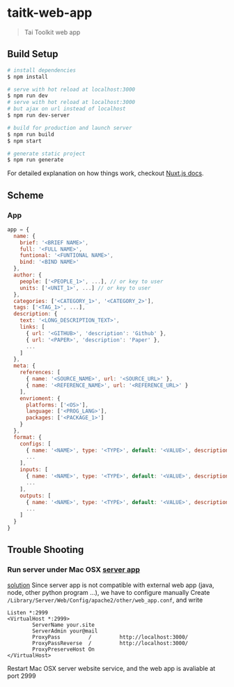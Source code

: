 # taitk-web-app

> Tai Toolkit web app

## Build Setup

``` bash
# install dependencies
$ npm install

# serve with hot reload at localhost:3000
$ npm run dev
# serve with hot reload at localhost:3000
# but ajax on url instead of localhost
$ npm run dev-server

# build for production and launch server
$ npm run build
$ npm start

# generate static project
$ npm run generate
```

For detailed explanation on how things work, checkout [Nuxt.js docs](https://nuxtjs.org).

## Scheme

### App
```javascript
app = {
  name: {
    brief: '<BRIEF NAME>',
    full: '<FULL NAME>',
    funtional: '<FUNTIONAL NAME>',
    bind: '<BIND NAME>'
  },
  author: {
    people: ['<PEOPLE_1>', ...], // or key to user
    units: ['<UNIT_1>', ...] // or key to user
  },
  categories: ['<CATEGORY_1>', '<CATEGORY_2>'],
  tags: ['<TAG_1>', ...],
  description: {
    text: '<LONG_DESCRIPTION_TEXT>',
    links: [
      { url: '<GITHUB>', 'description': 'Github' },
      { url: '<PAPER>', 'description': 'Paper' },
      ...
    ]
  },
  meta: {
    references: [
      { name: '<SOURCE_NAME>', url: '<SOURCE_URL>' },
      { name: '<REFERENCE_NAME>', url: '<REFERENCE_URL>' }
    ],
    envrioment: {
      platforms: ['<OS>'],
      language: ['<PROG_LANG>'],
      packages: ['<PACKAGE_1>']
    }
  },
  format: {
    configs: [
      { name: '<NAME>', type: '<TYPE>', default: '<VALUE>', description: '<DESCRIPTION>' },
      ...
    ],
    inputs: [
      { name: '<NAME>', type: '<TYPE>', default: '<VALUE>', description: '<DESCRIPTION>' },
      ...
    ],
    outputs: [
      { name: '<NAME>', type: '<TYPE>', default: '<VALUE>', description: '<DESCRIPTION>' },
      ...
    ]
  }
}
```

## Trouble Shooting
### Run server under Mac OSX [server app](https://www.apple.com/tw/macos/server/)
[solution](https://apple.stackexchange.com/questions/151388/can-i-deploy-my-django-site-to-os-x-server)
Since server app is not compatible with external web app (java, node, other python program ...), we have to configure manually
Create `/Library/Server/Web/Config/apache2/other/web_app.conf`, and write

```
Listen *:2999
<VirtualHost *:2999>
        ServerName your.site
        ServerAdmin your@mail
        ProxyPass         /         http://localhost:3000/
        ProxyPassReverse  /         http://localhost:3000/
        ProxyPreserveHost On
</VirtualHost>
```

Restart Mac OSX server website service, and the web app is avaliable at port 2999
